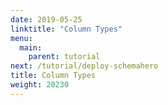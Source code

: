 ```yaml
---
date: 2019-05-25
linktitle: "Column Types"
menu:
  main:
    parent: tutorial
next: /tutorial/deploy-schemahero
title: Column Types
weight: 20230
---
```

